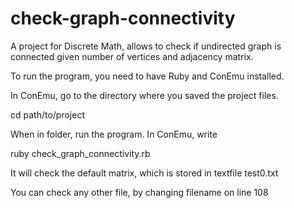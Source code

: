 # check-graph-connectivity
A project for Discrete Math, allows to check if undirected graph is connected given number of vertices and adjacency matrix.

To run the program, you need to have Ruby and ConEmu installed.

In ConEmu, go to the directory where you saved the project files.

cd path/to/project

When in folder, run the program. In ConEmu, write

ruby check_graph_connectivity.rb

It will check the default matrix, which is stored in textfile test0.txt

You can check any other file, by changing filename on line 108
